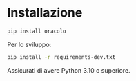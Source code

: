 # Installazione

```bash
pip install oracolo
```

Per lo sviluppo:

```bash
pip install -r requirements-dev.txt
```

Assicurati di avere Python 3.10 o superiore.
